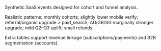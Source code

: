 Synthetic SaaS events designed for cohort and funnel analysis.

Realistic patterns: monthly cohorts; slightly lower mobile verify; referral/organic upgrade > paid_search; AU/GB/SG marginally stronger upgrade; mild Q2–Q3 uplift; small refunds.

Extra tables support revenue linkage (subscriptions/payments) and B2B segmentation (accounts).